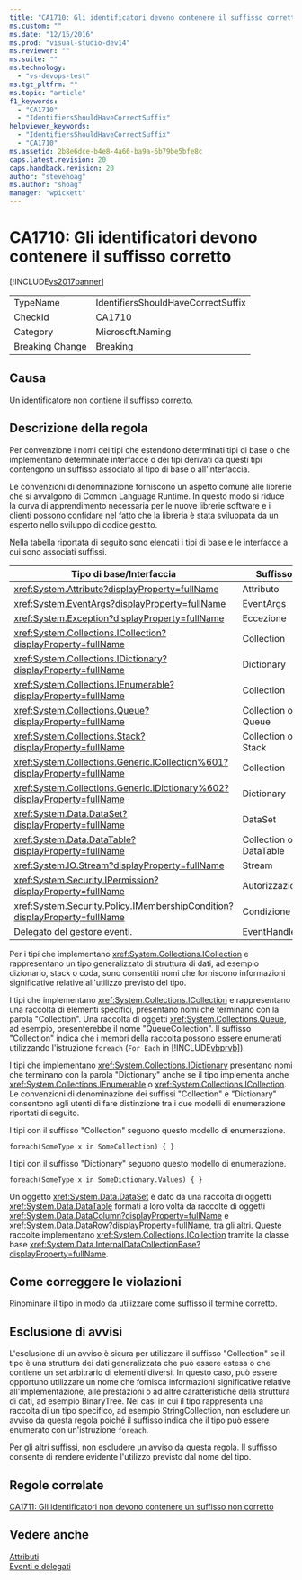```yaml
---
title: "CA1710: Gli identificatori devono contenere il suffisso corretto | Microsoft Docs"
ms.custom: ""
ms.date: "12/15/2016"
ms.prod: "visual-studio-dev14"
ms.reviewer: ""
ms.suite: ""
ms.technology: 
  - "vs-devops-test"
ms.tgt_pltfrm: ""
ms.topic: "article"
f1_keywords: 
  - "CA1710"
  - "IdentifiersShouldHaveCorrectSuffix"
helpviewer_keywords: 
  - "IdentifiersShouldHaveCorrectSuffix"
  - "CA1710"
ms.assetid: 2b8e6dce-b4e8-4a66-ba9a-6b79be5bfe8c
caps.latest.revision: 20
caps.handback.revision: 20
author: "stevehoag"
ms.author: "shoag"
manager: "wpickett"
---
```

# CA1710: Gli identificatori devono contenere il suffisso corretto
[!INCLUDE[vs2017banner](../code-quality/includes/vs2017banner.md)]

|||  
|-|-|  
|TypeName|IdentifiersShouldHaveCorrectSuffix|  
|CheckId|CA1710|  
|Category|Microsoft.Naming|  
|Breaking Change|Breaking|  
  
## Causa  
 Un identificatore non contiene il suffisso corretto.  
  
## Descrizione della regola  
 Per convenzione i nomi dei tipi che estendono determinati tipi di base o che implementano determinate interfacce o dei tipi derivati da questi tipi contengono un suffisso associato al tipo di base o all'interfaccia.  
  
 Le convenzioni di denominazione forniscono un aspetto comune alle librerie che si avvalgono di Common Language Runtime.  In questo modo si riduce la curva di apprendimento necessaria per le nuove librerie software e i clienti possono confidare nel fatto che la libreria è stata sviluppata da un esperto nello sviluppo di codice gestito.  
  
 Nella tabella riportata di seguito sono elencati i tipi di base e le interfacce a cui sono associati suffissi.  
  
|Tipo di base\/Interfaccia|Suffisso|  
|-------------------------------|--------------|  
|<xref:System.Attribute?displayProperty=fullName>|Attributo|  
|<xref:System.EventArgs?displayProperty=fullName>|EventArgs|  
|<xref:System.Exception?displayProperty=fullName>|Eccezione|  
|<xref:System.Collections.ICollection?displayProperty=fullName>|Collection|  
|<xref:System.Collections.IDictionary?displayProperty=fullName>|Dictionary|  
|<xref:System.Collections.IEnumerable?displayProperty=fullName>|Collection|  
|<xref:System.Collections.Queue?displayProperty=fullName>|Collection o Queue|  
|<xref:System.Collections.Stack?displayProperty=fullName>|Collection o Stack|  
|<xref:System.Collections.Generic.ICollection%601?displayProperty=fullName>|Collection|  
|<xref:System.Collections.Generic.IDictionary%602?displayProperty=fullName>|Dictionary|  
|<xref:System.Data.DataSet?displayProperty=fullName>|DataSet|  
|<xref:System.Data.DataTable?displayProperty=fullName>|Collection o DataTable|  
|<xref:System.IO.Stream?displayProperty=fullName>|Stream|  
|<xref:System.Security.IPermission?displayProperty=fullName>|Autorizzazione|  
|<xref:System.Security.Policy.IMembershipCondition?displayProperty=fullName>|Condizione|  
|Delegato del gestore eventi.|EventHandler|  
  
 Per i tipi che implementano <xref:System.Collections.ICollection> e rappresentano un tipo generalizzato di struttura di dati, ad esempio dizionario, stack o coda, sono consentiti nomi che forniscono informazioni significative relative all'utilizzo previsto del tipo.  
  
 I tipi che implementano <xref:System.Collections.ICollection> e rappresentano una raccolta di elementi specifici, presentano nomi che terminano con la parola "Collection".  Una raccolta di oggetti <xref:System.Collections.Queue>, ad esempio, presenterebbe il nome "QueueCollection".  Il suffisso "Collection" indica che i membri della raccolta possono essere enumerati utilizzando l'istruzione `foreach` \(`For Each` in [!INCLUDE[vbprvb](../code-quality/includes/vbprvb_md.md)]\).  
  
 I tipi che implementano <xref:System.Collections.IDictionary> presentano nomi che terminano con la parola "Dictionary" anche se il tipo implementa anche <xref:System.Collections.IEnumerable> o <xref:System.Collections.ICollection>.  Le convenzioni di denominazione dei suffissi "Collection" e "Dictionary" consentono agli utenti di fare distinzione tra i due modelli di enumerazione riportati di seguito.  
  
 I tipi con il suffisso "Collection" seguono questo modello di enumerazione.  
  
```  
foreach(SomeType x in SomeCollection) { }  
```  
  
 I tipi con il suffisso "Dictionary" seguono questo modello di enumerazione.  
  
```  
foreach(SomeType x in SomeDictionary.Values) { }  
```  
  
 Un oggetto <xref:System.Data.DataSet> è dato da una raccolta di oggetti <xref:System.Data.DataTable> formati a loro volta da raccolte di oggetti <xref:System.Data.DataColumn?displayProperty=fullName> e <xref:System.Data.DataRow?displayProperty=fullName>, tra gli altri.  Queste raccolte implementano <xref:System.Collections.ICollection> tramite la classe base <xref:System.Data.InternalDataCollectionBase?displayProperty=fullName>.  
  
## Come correggere le violazioni  
 Rinominare il tipo in modo da utilizzare come suffisso il termine corretto.  
  
## Esclusione di avvisi  
 L'esclusione di un avviso è sicura per utilizzare il suffisso "Collection" se il tipo è una struttura dei dati generalizzata che può essere estesa o che contiene un set arbitrario di elementi diversi.  In questo caso, può essere opportuno utilizzare un nome che fornisca informazioni significative relative all'implementazione, alle prestazioni o ad altre caratteristiche della struttura di dati, ad esempio BinaryTree.  Nei casi in cui il tipo rappresenta una raccolta di un tipo specifico, ad esempio StringCollection, non escludere un avviso da questa regola poiché il suffisso indica che il tipo può essere enumerato con un'istruzione `foreach`.  
  
 Per gli altri suffissi, non escludere un avviso da questa regola.  Il suffisso consente di rendere evidente l'utilizzo previsto dal nome del tipo.  
  
## Regole correlate  
 [CA1711: Gli identificatori non devono contenere un suffisso non corretto](../code-quality/ca1711-identifiers-should-not-have-incorrect-suffix.md)  
  
## Vedere anche  
 [Attributi](../Topic/Attributes1.md)   
 [Eventi e delegati](http://msdn.microsoft.com/it-it/d98fd58b-fa4f-4598-8378-addf4355a115)